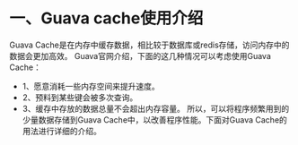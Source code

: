 # 一、Guava cache使用介绍
Guava Cache是在内存中缓存数据，相比较于数据库或redis存储，访问内存中的数据会更加高效。
Guava官网介绍，下面的这几种情况可以考虑使用Guava Cache：
  * 1、愿意消耗一些内存空间来提升速度。
  * 2、预料到某些键会被多次查询。
  * 3、缓存中存放的数据总量不会超出内存容量。
所以，可以将程序频繁用到的少量数据存储到Guava Cache中，以改善程序性能。下面对Guava Cache的用法进行详细的介绍。
